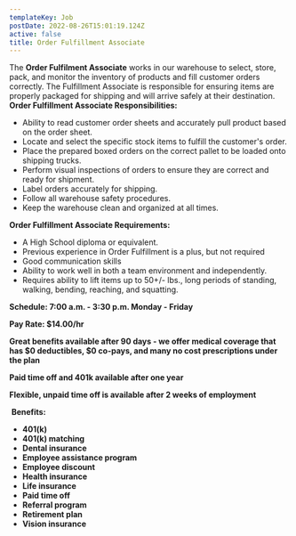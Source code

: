 ```yaml
---
templateKey: Job
postDate: 2022-08-26T15:01:19.124Z
active: false
title: Order Fulfillment Associate
---
```

<!--StartFragment-->

The **Order Fulfilment Associate** works in our warehouse to select, store, pack, and monitor the inventory of products and fill customer orders correctly. The Fulfillment Associate is responsible for ensuring items are properly packaged for shipping and will arrive safely at their destination.\
**Order Fulfillment Associate Responsibilities:**

* Ability to read customer order sheets and accurately pull product based on the order sheet.
* Locate and select the specific stock items to fulfill the customer's order.
* Place the prepared boxed orders on the correct pallet to be loaded onto shipping trucks.
* Perform visual inspections of orders to ensure they are correct and ready for shipment.
* Label orders accurately for shipping.
* Follow all warehouse safety procedures.
* Keep the warehouse clean and organized at all times.

**Order Fulfillment Associate Requirements:**

* A High School diploma or equivalent.
* Previous experience in Order Fulfillment is a plus, but not required
* Good communication skills
* Ability to work well in both a team environment and independently.
* Requires ability to lift items up to 50+/- lbs., long periods of standing, walking, bending, reaching, and squatting.

**Schedule: 7:00 a.m. - 3:30 p.m. Monday - Friday**

**Pay Rate: $14.00/hr**

**Great benefits available after 90 days - we offer medical coverage that has $0 deductibles, $0 co-pays, and many no cost prescriptions under the plan**

**Paid time off and 401k available after one year**

**Flexible, unpaid time off is available after 2 weeks of employment**

 **Benefits:**

* **401(k)**
* **401(k) matching**
* **Dental insurance**
* **Employee assistance program**
* **Employee discount**
* **Health insurance**
* **Life insurance**
* **Paid time off**
* **Referral program**
* **Retirement plan**
* **Vision insurance**

<!--EndFragment-->